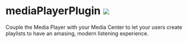 # mediaPlayerPlugin ![](https://api.travis-ci.org/BuildFire/mediaPlayerPlugin.svg)



Couple the Media Player with your Media Center to let your users create playlists to have an amasing, modern listening experience.

